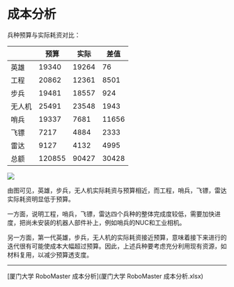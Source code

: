 # 成本分析

兵种预算与实际耗资对比：

|        | 预算   | 实际  | 差值  |
| ------ | ------ | ----- | ----- |
| 英雄   | 19340  | 19264 | 76    |
| 工程   | 20862  | 12361 | 8501  |
| 步兵   | 19481  | 18557 | 924   |
| 无人机 | 25491  | 23548 | 1943  |
| 哨兵   | 19337  | 7681  | 11656 |
| 飞镖   | 7217   | 4884  | 2333  |
| 雷达   | 9127   | 4132  | 4995  |
| 总额   | 120855 | 90427 | 30428 |

![](cost-analysis.png)

由图可见，英雄，步兵，无人机实际耗资与预算相近，而工程，哨兵，飞镖，雷达实际耗资明显低于预算。

一方面，说明工程，哨兵，飞镖，雷达四个兵种的整体完成度较低，需要加快进度，把尚未安装的机器人部件补上，例如哨兵的NUC和工业相机。

另一方面，第一代英雄，步兵，无人机的实际耗资接近预算，意味着接下来进行的迭代很有可能使成本大幅超过预算。因此，上述兵种要考虑充分利用现有资源，如材料复用，以减少预算透支度。

---

[厦门大学 RoboMaster 成本分析](厦门大学 RoboMaster 成本分析.xlsx)
